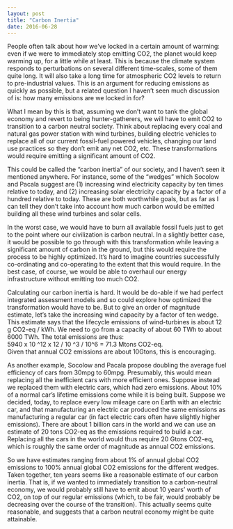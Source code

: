 ```yaml
---
layout: post
title: "Carbon Inertia"
date: 2016-06-28
---
```


<p>People often talk about how we’ve locked in a certain amount of warming: even if we were to immediately stop emitting CO2, the planet would keep warming up, for a little while at least. This is because the climate system responds to perturbations on several different time-scales, some of them quite long. It will also take a long time for atmospheric CO2 levels to return to pre-industrial values. This is an argument for reducing emissions as quickly as possible, but a related question I haven’t seen much discussion of is: how many emissions are we locked in for?</p>


<p>What I mean by this is that, assuming we don’t want to tank the global economy and revert to being hunter-gatherers, we will have to emit CO2 to transition to a carbon neutral society. Think about replacing every coal and natural gas power station with wind turbines, building electric vehicles to replace all of our current fossil-fuel powered vehicles, changing our land use practices so they don’t emit any net CO2, etc.  These transformations would require emitting a significant amount of CO2.</p>

<p>This could be called the “carbon inertia” of our society, and I haven’t seen it mentioned anywhere. For instance, some of the “wedges” which Socolow and Pacala suggest are (1) increasing wind electricity capacity by ten times relative to today, and (2) increasing solar electricity capacity by a factor of a hundred relative to today. These are both worthwhile goals, but as far as I can tell they don’t take into account how much carbon would be emitted building all these wind turbines and solar cells.</p>

<p>In the worst case, we would have to burn all available fossil fuels just to get to the point where our civilization is carbon neutral. In a slightly better case, it would be possible to go through with this transformation while leaving a significant amount of carbon in the ground, but this would require the process to be highly optimized. It’s hard to imagine countries successfully co-ordinating and co-operating to the extent that this would require. In the best case, of course, we would be able to overhaul our energy infrastructure without emitting too much CO2.</p>

<p>Calculating our carbon inertia is hard. It would be do-able if we had perfect integrated assessment models and so could explore how optimized the transformation would have to be. But to give an order of magnitude estimate, let’s take the increasing wind capacity by a factor of ten wedge. This estimate says that the lifecycle emissions of wind-turbines is about 12 g CO2-eq / kWh. We need to go from a capacity of about 60 TWh to about 6000 TWh. The total emissions are thus:<br>
5940 x 10 ^12 x 12 / 10 ^3 / 10^6 = 71.3 Mtons CO2-eq.<br>
Given that annual CO2 emissions are about 10Gtons, this is encouraging.</p>

<p>As another example, Socolow and Pacala propose doubling the average fuel efficiency of cars from 30mpg to 60mpg. Presumably, this would mean replacing all the inefficient cars with more efficient ones. Suppose instead we replaced them with electric cars, which had zero emissions. About 10% of a normal car’s lifetime emissions come while it is being built. Suppose we decided, today, to replace every low mileage care on Earth with an electric car, and that manufacturing an electric car produced the same emissions as manufacturing a regular car (in fact electric cars often have slightly higher emissions). There are about 1 billion cars in the world and we can use an estimate of 20 tons CO2-eq as the emissions required to build a car. Replacing all the cars in the world would thus require 20 Gtons CO2-eq, which is roughly the same order of magnitude as annual CO2 emissions.</p>

<p>So we have estimates ranging from about 1% of annual global CO2 emissions to 100% annual global CO2 emissions for the different wedges. Taken together, ten years seems like a reasonable estimate of our carbon inertia. That is, if we wanted to immediately transition to a carbon-neutral economy, we would probably still have to emit about 10 years’ worth of CO2, on top of our regular emissions (which, to be fair, would probably be decreasing over the course of the transition). This actually seems quite reasonable, and suggests that a carbon neutral economy might be quite attainable.</p>
